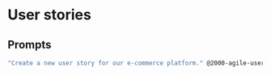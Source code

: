 # User stories

## Prompts

```bash
"Create a new user story for our e-commerce platform." @2000-agile-user-story
```